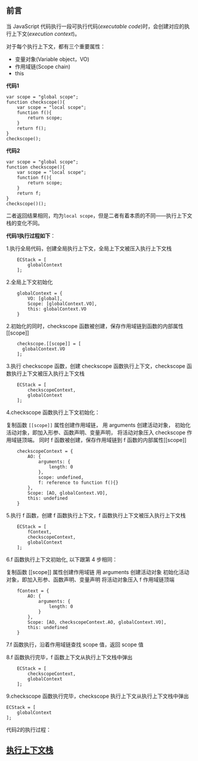 ## 前言

当 JavaScript 代码执行一段可执行代码(*executable code*)时，会创建对应的执行上下文(*execution context*)。

对于每个执行上下文，都有三个重要属性：

- 变量对象(Variable object，VO)
- 作用域链(Scope chain)
- this

**代码1**

```
var scope = "global scope";
function checkscope(){
    var scope = "local scope";
    function f(){
        return scope;
    }
    return f();
}
checkscope();
```
**代码2**
```
var scope = "global scope";
function checkscope(){
    var scope = "local scope";
    function f(){
        return scope;
    }
    return f;
}
checkscope()();
```
二者返回结果相同，均为`local scope`，但是二者有着本质的不同——执行上下文栈的变化不同。


**代码1执行过程如下**：

1.执行全局代码，创建全局执行上下文，全局上下文被压入执行上下文栈
```
    ECStack = [
        globalContext
    ];
```
2.全局上下文初始化
```
    globalContext = {
        VO: [global],
        Scope: [globalContext.VO],
        this: globalContext.VO
    }
```
2.初始化的同时，checkscope 函数被创建，保存作用域链到函数的内部属性[[scope]]
```
    checkscope.[[scope]] = [
      globalContext.VO
    ];
```
3.执行 checkscope 函数，创建 checkscope 函数执行上下文，checkscope 函数执行上下文被压入执行上下文栈
```
    ECStack = [
        checkscopeContext,
        globalContext
    ];
```
4.checkscope 函数执行上下文初始化：

复制函数 `[[scope]]` 属性创建作用域链，
用 arguments 创建活动对象，
初始化活动对象，即加入形参、函数声明、变量声明，
将活动对象压入 checkscope 作用域链顶端。
同时 f 函数被创建，保存作用域链到 f 函数的内部属性[[scope]]
```
    checkscopeContext = {
        AO: {
            arguments: {
                length: 0
            },
            scope: undefined,
            f: reference to function f(){}
        },
        Scope: [AO, globalContext.VO],
        this: undefined
    }
```
5.执行 f 函数，创建 f 函数执行上下文，f 函数执行上下文被压入执行上下文栈
```
    ECStack = [
        fContext,
        checkscopeContext,
        globalContext
    ];
```
6.f 函数执行上下文初始化, 以下跟第 4 步相同：

复制函数 [[scope]] 属性创建作用域链
用 arguments 创建活动对象
初始化活动对象，即加入形参、函数声明、变量声明
将活动对象压入 f 作用域链顶端
```
    fContext = {
        AO: {
            arguments: {
                length: 0
            }
        },
        Scope: [AO, checkscopeContext.AO, globalContext.VO],
        this: undefined
    }
```
7.f 函数执行，沿着作用域链查找 scope 值，返回 scope 值

8.f 函数执行完毕，f 函数上下文从执行上下文栈中弹出
```
    ECStack = [
        checkscopeContext,
        globalContext
    ];
```
9.checkscope 函数执行完毕，checkscope 执行上下文从执行上下文栈中弹出

    ECStack = [
        globalContext
    ];


代码2的执行过程：



## [执行上下文栈](https://github.com/mqyqingfeng/Blog/issues/4)

